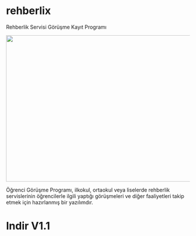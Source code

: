 # rehberlix

Rehberlik Servisi Görüşme Kayıt Programı

 <img src="https://image.ibb.co/geAp9K/gorusme_kayit.jpg" height="400" width="600"> 


Öğrenci Görüşme Programı, ilkokul, ortaokul veya liselerde rehberlik servislerinin öğrencilerle ilgili yaptığı görüşmeleri ve diğer faaliyetleri takip etmek için hazırlanmış bir yazılımdır. 

# Indir V1.1
 
 <a href="https://github.com/egitsoft/rehberlix/releases/download/stable/Rehberlix.Setup.zip">
 <img src='https://image.ibb.co/mLqsEK/indir.png">
           </a> 
 




